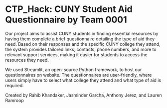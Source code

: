 # CTP_Hack: CUNY Student Aid Questionnaire by Team 0001

Our project aims to assist CUNY students in finding essential resources by having them complete a brief questionnaire detailing the type of aid they need. Based on their responses and the specific CUNY college they attend, the system provides tailored links, contacts, phone numbers, and more to relevant support services, making it easier for students to access the resources they need.

We used Streamlit, an open-source Python framework, to host our questionnaires on website. The questionnaires are user-friendly, where users simply have to select what college they attend and what type of aid is required.

Created by Rahib Khandaker, Jasminder Garcha, Anthony Jerez, and Lauren Ramroop
